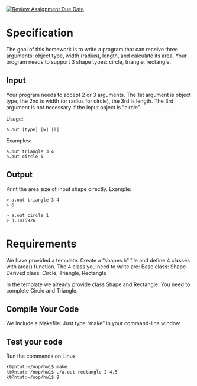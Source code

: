[![Review Assignment Due Date](https://classroom.github.com/assets/deadline-readme-button-24ddc0f5d75046c5622901739e7c5dd533143b0c8e959d652212380cedb1ea36.svg)](https://classroom.github.com/a/1-EUqW2C)
# Specification
The goal of this homework is to write a program that can receive three arguments: object type, width (radius), length, and calculate its area. Your program needs to support 3 shape types: circle, triangle, rectangle.

## Input
Your program needs to accept 2 or 3 arguments. The 1st argument is object type, the 2nd is width (or radius for circle), the 3rd is length. The 3rd argument is not necessary if the input object is "circle".

Usage:
```
a.out [type] [w] [l]
```

Examples:
```
a.out triangle 3 4
a.out circle 5
```


## Output
Print the area size of input shape directly. Example:
```
> a.out triangle 3 4
> 6
```
```
> a.out circle 1
> 3.1415926
```

# Requirements

We have provided a template. Create a “shapes.h” file and define 4 classes with area() function. The 4 class you need to write are:
Base class: Shape
Derived class: Circle, Triangle, Rectangle

In the template we already provide class Shape and Rectangle. You need to complete Circle and Triangle.

## Compile Your Code

We include a Makefile. Just type “make” in your command-line window.


## Test your code
Run the commands on Linux
```
kt@ntut:~/oop/hw1$ make
kt@ntut:~/oop/hw1$ ./a.out rectangle 2 4.5
kt@ntut:~/oop/hw1$ 9
```
